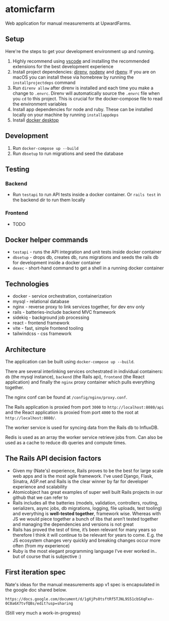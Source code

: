 # atomicfarm

Web application for manual measurements at UpwardFarms.

## Setup

Here're the steps to get your development environment up and running.

1. Highly recommend using [vscode](https://code.visualstudio.com/) and installing the recommended extensions for the best development experience
1. Install project dependencies: [direnv](https://direnv.net/), [nodenv](https://github.com/nodenv/nodenv) and [rbenv](https://github.com/rbenv/rbenv). If you are on macOS you can install these via homebrew by running the `installprojectdeps` command
1. Run `direnv allow` after direnv is installed and each time you make a change to `.envrc`. Direnv will automatically source the `.envrc` file when you `cd` to this project. This is crucial for the docker-compose file to read the environment variables
1. Install app dependencies for node and ruby. These can be installed locally on your machine by running `installappdeps`
1. Install [docker desktop](https://docs.docker.com/desktop/)

## Development

1. Run `docker-compose up --build`
1. Run `dbsetup` to run migrations and seed the database

## Testing

### Backend

- Run `testapi` to run API tests inside a docker container. Or `rails test` in the backend dir to run them locally

### Frontend

- TODO

## Docker helper commands

- `testapi` - runs the API integration and unit tests inside docker container
- `dbsetup` - drops db, creates db, runs migrations and seeds the rails db for development inside a docker container
- `dexec` - short-hand command to get a shell in a running docker container

## Technologies

- docker - service orchestration, containerization
- mysql - relational database
- nginx - reverse proxy to link services together, for dev env only
- rails - batteries-include backend MVC framework
- sidekiq - background job processing
- react - frontend framework
- vite - fast, simple frontend tooling
- tailwindcss - css framework

## Architecture

The application can be built using `docker-compose up --build`.

There are several interlinking services orchestrated in individual containers: `db` (the mysql instance), `backend` (the Rails api), `frontend` (the React application) and finally the `nginx` proxy container which pulls everything together.

The nginx conf can be found at `/config/nginx/proxy.conf`.

The Rails application is proxied from port `3000` to `http://localhost:8080/api` and the React application is proxied from port `4000` to the root at `http://localhost:8080/`.

The worker service is used for syncing data from the Rails db to InfluxDB.

Redis is used as an array the worker service retrieve jobs from. Can also be used as a cache to reduce db queries and compute times.

## The Rails API decision factors

- Given my (Nate's) experience, Rails proves to be the best for large scale web apps and is the most agile framework. I've used Django, Flask, Sinatra, ASP.net and Rails is the clear winner by far for developer experience and scalability
- Atomicobject has great examples of super well built Rails projects in our github that we can refer to
- Rails includes all the batteries (models, validation, controllers, routing, serializers, async jobs, db migrations, logging, file uploads, test tooling) and everything is **well-tested together**, framework wise. Whereas with JS we would piece together a bunch of libs that aren’t tested together and managing the dependencies and versions is not great
- Rails has proved the test of time, it’s been relevant for many years so therefore I think it will continue to be relevant for years to come. E.g. the JS ecosystem changes very quickly and breaking changes occur more often (from my experience)
- Ruby is the most elegant programming language I’ve ever worked in.. but of course that is subjective :)

## First iteration spec

Nate's ideas for the manual measurements app v1 spec is encapsulated in the google doc shared below.

```
https://docs.google.com/document/d/1gXjPs0tsftRf5TJNL9S51cbSXqFxn-0C0a6X7tvfQBs/edit?usp=sharing
```

(Still very much a work-in-progress)
